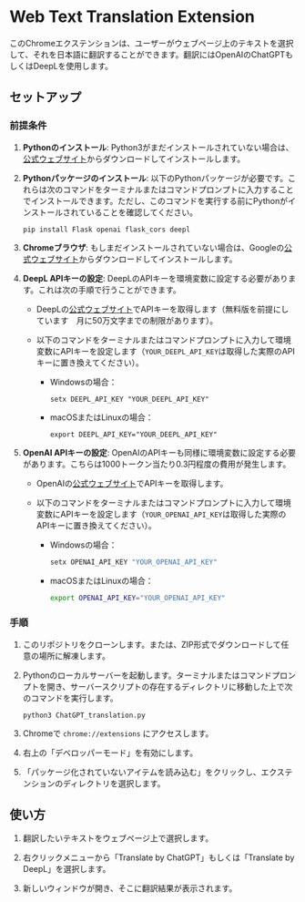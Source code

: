 # Web Text Translation Extension
このChromeエクステンションは、ユーザーがウェブページ上のテキストを選択して、それを日本語に翻訳することができます。翻訳にはOpenAIのChatGPTもしくはDeepLを使用します。

## セットアップ
### 前提条件
1. **Pythonのインストール**: Python3がまだインストールされていない場合は、[公式ウェブサイト](https://www.python.org/downloads/)からダウンロードしてインストールします。

2. **Pythonパッケージのインストール**: 以下のPythonパッケージが必要です。これらは次のコマンドをターミナルまたはコマンドプロンプトに入力することでインストールできます。ただし、このコマンドを実行する前にPythonがインストールされていることを確認してください。

    ```
    pip install Flask openai flask_cors deepl
    ```

3. **Chromeブラウザ**: もしまだインストールされていない場合は、Googleの[公式ウェブサイト](https://www.google.com/chrome/)からダウンロードしてインストールします。

4. **DeepL APIキーの設定**: DeepLのAPIキーを環境変数に設定する必要があります。これは次の手順で行うことができます。

    - DeepLの[公式ウェブサイト](https://www.deepl.com/ja/pro-api)でAPIキーを取得します（無料版を前提にしています　月に50万文字までの制限があります）。
    - 以下のコマンドをターミナルまたはコマンドプロンプトに入力して環境変数にAPIキーを設定します（`YOUR_DEEPL_API_KEY`は取得した実際のAPIキーに置き換えてください）。

        - Windowsの場合：
          ```
          setx DEEPL_API_KEY "YOUR_DEEPL_API_KEY"
          ```

        - macOSまたはLinuxの場合：
          ```
          export DEEPL_API_KEY="YOUR_DEEPL_API_KEY"
          ```

5. **OpenAI APIキーの設定**: OpenAIのAPIキーも同様に環境変数に設定する必要があります。こちらは1000トークン当たり0.3円程度の費用が発生します。

    - OpenAIの[公式ウェブサイト](https://platform.openai.com/docs/api-reference)でAPIキーを取得します。
    - 以下のコマンドをターミナルまたはコマンドプロンプトに入力して環境変数にAPIキーを設定します（`YOUR_OPENAI_API_KEY`は取得した実際のAPIキーに置き換えてください）。

        - Windowsの場合：
          ```sh
          setx OPENAI_API_KEY "YOUR_OPENAI_API_KEY"
          ```

        - macOSまたはLinuxの場合：
          ```sh
          export OPENAI_API_KEY="YOUR_OPENAI_API_KEY"
          ```



### 手順
1. このリポジトリをクローンします。または、ZIP形式でダウンロードして任意の場所に解凍します。

2. Pythonのローカルサーバーを起動します。ターミナルまたはコマンドプロンプトを開き、サーバースクリプトの存在するディレクトリに移動した上で次のコマンドを実行します。

   ```
   python3 ChatGPT_translation.py
   ```

3. Chromeで `chrome://extensions` にアクセスします。

4. 右上の「デベロッパーモード」を有効にします。

5. 「パッケージ化されていないアイテムを読み込む」をクリックし、エクステンションのディレクトリを選択します。

## 使い方
1. 翻訳したいテキストをウェブページ上で選択します。

2. 右クリックメニューから「Translate by ChatGPT」もしくは「Translate by DeepL」を選択します。

3. 新しいウィンドウが開き、そこに翻訳結果が表示されます。

